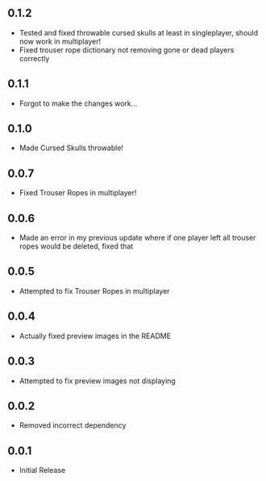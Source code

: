 ## 0.1.2
- Tested and fixed throwable cursed skulls at least in singleplayer, should now work in multiplayer!
- Fixed trouser rope dictionary not removing gone or dead players correctly

## 0.1.1
- Forgot to make the changes work...

## 0.1.0
- Made Cursed Skulls throwable!

## 0.0.7
- Fixed Trouser Ropes in multiplayer!

## 0.0.6
- Made an error in my previous update where if one player left all trouser ropes would be deleted, fixed that

## 0.0.5
- Attempted to fix Trouser Ropes in multiplayer

## 0.0.4
- Actually fixed preview images in the README

## 0.0.3
- Attempted to fix preview images not displaying

## 0.0.2
- Removed incorrect dependency

## 0.0.1
- Initial Release